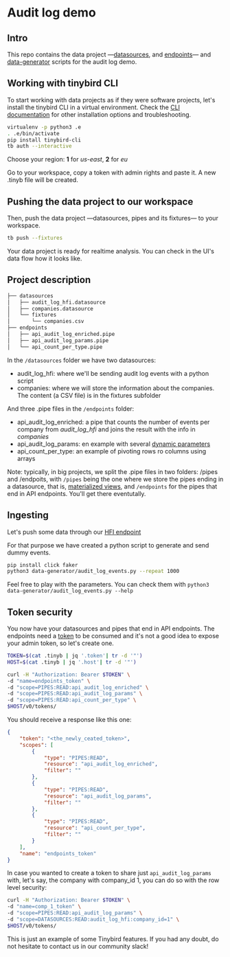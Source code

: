 # Audit log demo

## Intro

This repo contains the data project —[datasources](./datasources), and [endpoints](./endpoints)— and [data-generator](./data-generator) scripts for the audit log demo.

## Working with tinybird CLI

To start working with data projects as if they were software projects, let's install the tinybird CLI in a virtual environment.
Check the [CLI documentation](https://docs.tinybird.co/cli.html) for other installation options and troubleshooting.

```bash
virtualenv -p python3 .e
. .e/bin/activate
pip install tinybird-cli
tb auth --interactive
```

Choose your region: __1__ for _us-east_, __2__ for _eu_

Go to your workspace, copy a token with admin rights and paste it. A new .tinyb file will be created.  

## Pushing the data project to our workspace

Then, push the data project —datasources, pipes and its fixtures— to your workspace.

```bash
tb push --fixtures
```
  
Your data project is ready for realtime analysis. You can check in the UI's data flow how it looks like.

## Project description

```bash
├── datasources
│   ├── audit_log_hfi.datasource
│   ├── companies.datasource
│   └── fixtures
│       └── companies.csv
├── endpoints
│   ├── api_audit_log_enriched.pipe
│   ├── api_audit_log_params.pipe
│   └── api_count_per_type.pipe
```

In the `/datasources` folder we have two datasources:
- audit_log_hfi: where we'll be sending audit log events with a python script
- companies: where we will store the information about the companies. The content (a CSV file) is in the fixtures subfolder

And three .pipe files in the `/endpoints` folder:
- api_audit_log_enriched: a pipe that counts the number of events per company from _audit_log_hfi_ and joins the result with the info in _companies_
- api_audit_log_params: en example with several [dynamic parameters](https://guides.tinybird.co/guide/using-dynamic-parameters-for-changing-aggregation-types-on-the-fly)
- api_count_per_type: an example of pivoting rows ro columns using arrays

Note: typically, in big projects, we split the .pipe files in two folders: /pipes and /endpoits, with `/pipes` being the one where we store the pipes ending in a datasource, that is, [materialized views](https://guides.tinybird.co/guide/materialized-views), and `/endpoints` for the pipes that end in API endpoints. You'll get there eventutally.

## Ingesting

Let's push some data through our [HFI endpoint](https://www.tinybird.co/guide/high-frequency-ingestion)

For that purpose we have created a python script to generate and send dummy events.

```bash
pip install click faker
python3 data-generator/audit_log_events.py --repeat 1000
```

Feel free to play with the parameters. You can check them with `python3 data-generator/audit_log_events.py --help`

## Token security

You now have your datasources and pipes that end in API endpoints. The endpoints need a [token](https://www.tinybird.co/guide/serverless-analytics-api) to be consumed and it's not a good idea to expose your admin token, so let's create one.

```bash
TOKEN=$(cat .tinyb | jq '.token'| tr -d '"')
HOST=$(cat .tinyb | jq '.host'| tr -d '"')

curl -H "Authorization: Bearer $TOKEN" \
-d "name=endpoints_token" \
-d "scope=PIPES:READ:api_audit_log_enriched" \
-d "scope=PIPES:READ:api_audit_log_params" \
-d "scope=PIPES:READ:api_count_per_type" \
$HOST/v0/tokens/
```

You should receive a response like this one:

```json
{
    "token": "<the_newly_ceated_token>",
    "scopes": [
        {
            "type": "PIPES:READ",
            "resource": "api_audit_log_enriched",
            "filter": ""
        },
        {
            "type": "PIPES:READ",
            "resource": "api_audit_log_params",
            "filter": ""
        },
        {
            "type": "PIPES:READ",
            "resource": "api_count_per_type",
            "filter": ""
        }
    ],
    "name": "endpoints_token"
}
```

In case you wanted to create a token to share just `api_audit_log_params` with, let's say, the company with company_id 1, you can do so with the row level security:

```bash
curl -H "Authorization: Bearer $TOKEN" \
-d "name=comp_1_token" \
-d "scope=PIPES:READ:api_audit_log_params" \
-d "scope=DATASOURCES:READ:audit_log_hfi:company_id=1" \
$HOST/v0/tokens/
```

This is just an example of some Tinybird features. If you had any doubt, do not hesitate to contact us in our community slack!
